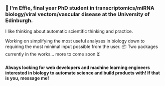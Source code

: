 ### 👋 I'm Effie, final year PhD student in transcriptomics/miRNA biology/viral vectors/vascular disease at the University of Edinburgh.

I like thinking about automatic scientific thinking and practice.

Working on simplifying the most useful analyses in biology down to requiring the most minimal input possible from the user.
	📦 Two packages currently in the works... more to come soon ⏳

#### Always looking for web developers and machine learning engineers interested in biology to automate science and build products with! If that is you, message me!



<!--
**effieklimi/effieklimi** is a ✨ _special_ ✨ repository because its `README.md` (this file) appears on your GitHub profile.

Here are some ideas to get you started:

- 🔭 I’m currently working on ...
- 🌱 I’m currently learning ...
- 👯 I’m looking to collaborate on ...
- 🤔 I’m looking for help with ...
- 💬 Ask me about ...
- 📫 How to reach me: ...
- 😄 Pronouns: ...
- ⚡ Fun fact: ...
-->
